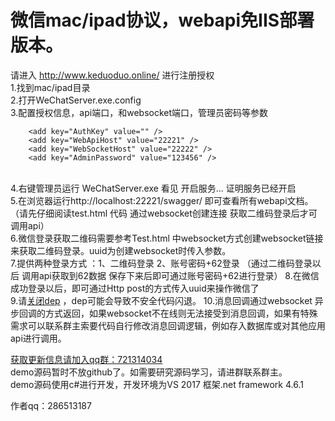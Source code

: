 # 微信mac/ipad协议，webapi免IIS部署版本。
 请进入  http://www.keduoduo.online/ 进行注册授权<br/>
1.找到mac/ipad目录<br/>
2.打开WeChatServer.exe.config<br/>
3.配置授权信息，api端口，和websocket端口，管理员密码等参数<br/>
```  
    <add key="AuthKey" value="" />
    <add key="WebApiHost" value="22221" />
    <add key="WebSocketHost" value="22222" />
    <add key="AdminPassword" value="123456" />
```
<br/>
4.右键管理员运行 WeChatServer.exe
看见  开启服务... 证明服务已经开启<br/>
5.在浏览器运行http://localhost:22221/swagger/ 即可查看所有webapi文档。（请先仔细阅读test.html 代码 通过websocket创建连接 获取二维码登录后才可调用api）<br/>
6.微信登录获取二维码需要参考Test.html 中websocket方式创建websocket链接来获取二维码登录。uuid为创建websocket时传入参数。<br/>
7.提供两种登录方式 ：1、二维码登录  2、账号密码+62登录  （通过二维码登录以后 调用api获取到62数据 保存下来后即可通过账号密码+62进行登录）
8.在微信成功登录以后，即可通过Http post的方式传入uuid来操作微信了<br/>
9.请<a target="_blank" href="https://jingyan.baidu.com/article/335530daab956419cb41c38a.html">关闭dep</a> ，dep可能会导致不安全代码闪退。
10.消息回调通过websocket 异步回调的方式返回，如果websocket不在线则无法接受到消息回调，如果有特殊需求可以联系群主索要代码自行修改消息回调逻辑，例如存入数据库或对其他应用api进行调用。

<a target="_blank" href="//shang.qq.com/wpa/qunwpa?idkey=3194af004cbc013eff0a61b99a46ae6f66c2c1f1fc62a9cdf58de1fd2b471058">获取更新信息请加入qq群：721314034</a>
<br/>
demo源码暂时不放github了。如需要研究源码学习，请进群联系群主。<br/>
demo源码使用c#进行开发，开发环境为VS 2017 框架.net framework 4.6.1<br/>

作者qq：286513187

